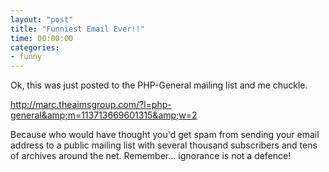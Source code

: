 ```yaml
---
layout: "post"
title: "Funniest Email Ever!!"
time: 00:00:00
categories: 
- funny
---
```

Ok, this was just posted to the PHP-General mailing list and me chuckle.<a href="http://marc.theaimsgroup.com/?l=php-general&amp;m=113713669601315&amp;w=2" target="_blank"></a>

<a href="http://marc.theaimsgroup.com/?l=php-general&amp;m=113713669601315&amp;w=2" target="_blank"></a><a href="http://marc.theaimsgroup.com/?l=php-general&amp;m=113713669601315&amp;w=2" target="_blank">http://marc.theaimsgroup.com/?l=php-general&amp;m=113713669601315&amp;w=2</a>

<a href="http://marc.theaimsgroup.com/?l=php-general&amp;m=113713669601315&amp;w=2" target="_blank"></a>Because who would have thought you'd get spam from sending your email address to a public mailing list with several thousand subscribers and tens of archives around the net. Remember... ignorance is not a defence!